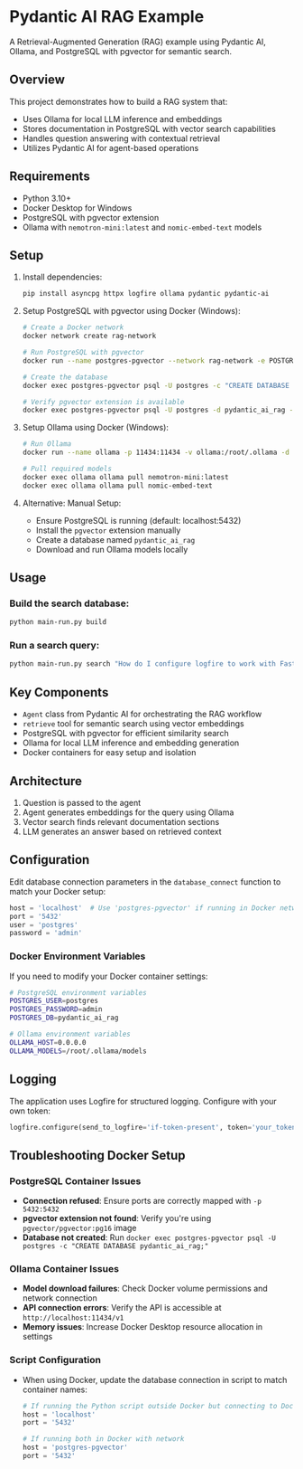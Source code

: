 # Pydantic AI RAG Example

A Retrieval-Augmented Generation (RAG) example using Pydantic AI, Ollama, and PostgreSQL with pgvector for semantic search.

## Overview

This project demonstrates how to build a RAG system that:
- Uses Ollama for local LLM inference and embeddings
- Stores documentation in PostgreSQL with vector search capabilities
- Handles question answering with contextual retrieval
- Utilizes Pydantic AI for agent-based operations

## Requirements

- Python 3.10+
- Docker Desktop for Windows
- PostgreSQL with pgvector extension
- Ollama with `nemotron-mini:latest` and `nomic-embed-text` models

## Setup

1. Install dependencies:
   ```bash
   pip install asyncpg httpx logfire ollama pydantic pydantic-ai
   ```

2. Setup PostgreSQL with pgvector using Docker (Windows):
   ```bash
   # Create a Docker network
   docker network create rag-network

   # Run PostgreSQL with pgvector
   docker run --name postgres-pgvector --network rag-network -e POSTGRES_PASSWORD=admin -e POSTGRES_USER=postgres -p 5432:5432 -d pgvector/pgvector:pg16
   
   # Create the database
   docker exec postgres-pgvector psql -U postgres -c "CREATE DATABASE pydantic_ai_rag;"
   
   # Verify pgvector extension is available
   docker exec postgres-pgvector psql -U postgres -d pydantic_ai_rag -c "CREATE EXTENSION IF NOT EXISTS vector;"
   ```

3. Setup Ollama using Docker (Windows):
   ```bash
   # Run Ollama
   docker run --name ollama -p 11434:11434 -v ollama:/root/.ollama -d ollama/ollama
   
   # Pull required models
   docker exec ollama ollama pull nemotron-mini:latest
   docker exec ollama ollama pull nomic-embed-text
   ```

4. Alternative: Manual Setup:
   - Ensure PostgreSQL is running (default: localhost:5432)
   - Install the `pgvector` extension manually
   - Create a database named `pydantic_ai_rag`
   - Download and run Ollama models locally

## Usage

### Build the search database:
```bash
python main-run.py build
```

### Run a search query:
```bash
python main-run.py search "How do I configure logfire to work with FastAPI?"
```

## Key Components

- `Agent` class from Pydantic AI for orchestrating the RAG workflow
- `retrieve` tool for semantic search using vector embeddings
- PostgreSQL with pgvector for efficient similarity search
- Ollama for local LLM inference and embedding generation
- Docker containers for easy setup and isolation

## Architecture

1. Question is passed to the agent
2. Agent generates embeddings for the query using Ollama
3. Vector search finds relevant documentation sections
4. LLM generates an answer based on retrieved context

## Configuration

Edit database connection parameters in the `database_connect` function to match your Docker setup:
```python
host = 'localhost'  # Use 'postgres-pgvector' if running in Docker network
port = '5432'
user = 'postgres'
password = 'admin'
```

### Docker Environment Variables

If you need to modify your Docker container settings:

```bash
# PostgreSQL environment variables
POSTGRES_USER=postgres
POSTGRES_PASSWORD=admin
POSTGRES_DB=pydantic_ai_rag

# Ollama environment variables
OLLAMA_HOST=0.0.0.0
OLLAMA_MODELS=/root/.ollama/models
```

## Logging

The application uses Logfire for structured logging. Configure with your own token:
```python
logfire.configure(send_to_logfire='if-token-present', token='your_token_here')
```

## Troubleshooting Docker Setup

### PostgreSQL Container Issues
- **Connection refused**: Ensure ports are correctly mapped with `-p 5432:5432`
- **pgvector extension not found**: Verify you're using `pgvector/pgvector:pg16` image
- **Database not created**: Run `docker exec postgres-pgvector psql -U postgres -c "CREATE DATABASE pydantic_ai_rag;"`

### Ollama Container Issues
- **Model download failures**: Check Docker volume permissions and network connection
- **API connection errors**: Verify the API is accessible at `http://localhost:11434/v1`
- **Memory issues**: Increase Docker Desktop resource allocation in settings

### Script Configuration
- When using Docker, update the database connection in script to match container names:
  ```python
  # If running the Python script outside Docker but connecting to Docker PostgreSQL
  host = 'localhost'
  port = '5432'
  
  # If running both in Docker with network
  host = 'postgres-pgvector'
  port = '5432'
  ```